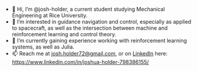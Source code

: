 - 👋 Hi, I’m @josh-holder, a current student studying Mechanical Engineering at Rice University.
- 👀 I’m interested in guidance navigation and control, especially as applied to spacecraft, as well as the intersection between machine and reinforcement learning and control theory.
- 🌱 I’m currently gaining experience working with reinforcement learning systems, as well as Julia.
- 📫 Reach me at josh.holder72@gmail.com, or on [LinkedIn](https://www.linkedin.com/in/joshua-holder-798386155/) here: https://www.linkedin.com/in/joshua-holder-798386155/

<!---
josh-holder/josh-holder is a ✨ special ✨ repository because its `README.md` (this file) appears on your GitHub profile.
You can click the Preview link to take a look at your changes.
--->
